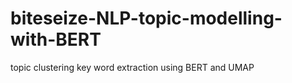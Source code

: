 # biteseize-NLP-topic-modelling-with-BERT
 topic clustering key word extraction using BERT and UMAP
